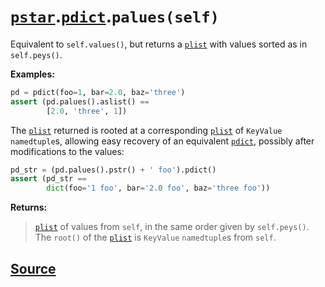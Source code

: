 # [`pstar`](./pstar.md).[`pdict`](./pstar_pdict.md).`palues(self)`

Equivalent to `self.values()`, but returns a [`plist`](./pstar_plist.md) with values sorted as in `self.peys()`.

**Examples:**
```python
pd = pdict(foo=1, bar=2.0, baz='three')
assert (pd.palues().aslist() ==
        [2.0, 'three', 1])
```

The [`plist`](./pstar_plist.md) returned is rooted at a corresponding [`plist`](./pstar_plist.md) of `KeyValue` `namedtuple`s,
allowing easy recovery of an equivalent [`pdict`](./pstar_pdict.md), possibly after modifications to the
values:
```python
pd_str = (pd.palues().pstr() + ' foo').pdict()
assert (pd_str ==
        dict(foo='1 foo', bar='2.0 foo', baz='three foo'))
```

**Returns:**

>    [`plist`](./pstar_plist.md) of values from `self`, in the same order given by `self.peys()`.
>    The `root()` of the [`plist`](./pstar_plist.md) is `KeyValue` `namedtuple`s from `self`.



## [Source](../pstar/pstar.py#L286-L310)